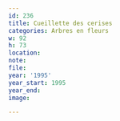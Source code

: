 ```yaml
---
id: 236
title: Cueillette des cerises
categories: Arbres en fleurs
w: 92
h: 73
location:
note:
file:
year: '1995'
year_start: 1995
year_end:
image:

---
```

